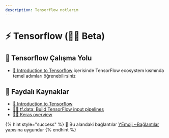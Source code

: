 ```yaml
---
description: Tensorflow notlarım
---
```


# ⚡ Tensorflow \(👨‍🔬 Beta\)

## 🚩 Tensorflow Çalışma Yolu

* [📖 Introduction to Tensorflow](https://www.tensorflow.org/learn) içerisinde TensorFlow ecosystem kısmında temel adımları öğrenebilirsiniz

## 🔗 Faydalı Kaynaklar

* [📖 Introduction to Tensorflow](https://www.tensorflow.org/learn)
* [👨‍🏫 tf.data: Build TensorFlow input pipelines](https://www.tensorflow.org/guide/data)
* [👨‍🏫 Keras overview](https://www.tensorflow.org/guide/keras/overview/)

{% hint style="success" %}
🚀 Bu alandaki bağlantılar [YEmoji ~Bağlantılar](https://emoji.yemreak.com/kullanim/baglantilar) yapısına uygundur
{% endhint %}

